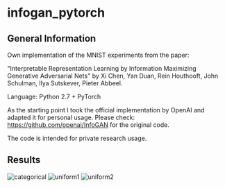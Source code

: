 # infogan_pytorch

## General Information
Own implementation of the MNIST experiments from the paper: 

"Interpretable Representation Learning by Information Maximizing Generative Adversarial Nets"
by Xi Chen, Yan Duan, Rein Houthooft, John Schulman, Ilya Sutskever, Pieter Abbeel.

Language: Python 2.7 + PyTorch

As the starting point I took the official implementation by OpenAI and adapted it for personal usage.
Please check:
https://github.com/openai/InfoGAN
for the original code. 

The code is intended for private research usage.


## Results
![categorical](https://github.com/etikhonc/infogan_pytorch/tree/master/fig/image0_Categorical_epoch_049_it_450.png "c1")
![uniform1](https://github.com/etikhonc/infogan_pytorch/tree/master/fig/image1_Uniform_epoch_049_it_450.png "c2")
![uniform2](https://github.com/etikhonc/infogan_pytorch/tree/master/fig/image2_Uniform_epoch_049_it_450.png "c3")

 







